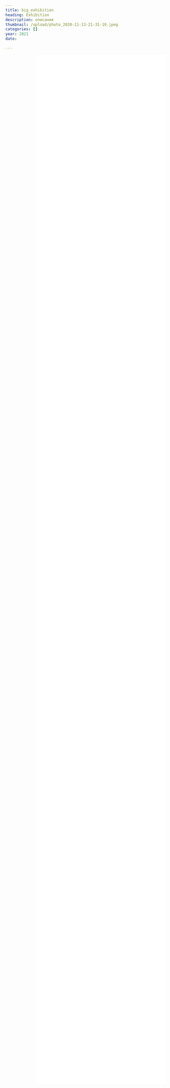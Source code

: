 ```yaml
---
title: big_exhibition
heading: Exhibition
description: описание
thumbnail: /upload/photo_2020-11-13-21-31-19.jpeg
categories: []
year: 2021
date: 

---
```

<div>
<iframe src="/lt_exhibition/index.html" frameborder="0" scrolling="no" style="height: 80vh; width: 80%; margin: 0 10vw" allowfullscreen="true" webkitallowfullscreen="true" mozallowfullscreen="true"></iframe>
</div>